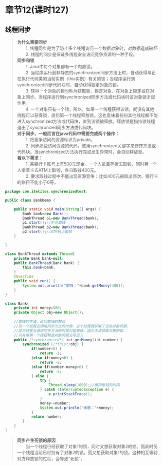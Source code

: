 # 章节12(课时127)   
## 线程同步  
> **为什么需要同步**   
> &ensp;&ensp;&ensp;&ensp;1. 线程同步是为了防止多个线程访问一个数据对象时，对数据造成破坏  
> &ensp;&ensp;&ensp;&ensp;2. 线程的同步是保证多线程安全访问竞争资源的一种手段。   
> **同步和锁**   
> &ensp;&ensp;&ensp;&ensp;1. Java中每个对象都有一个内置锁。  
> &ensp;&ensp;&ensp;&ensp;2. 当程序运行到非静态的synchronized同步方法上时，自动获得与正在执行代码类的当前实例（this实例）有关的锁；当程序运行到synchronized同步代码块时，自动获得锁定对象的锁。  
> &ensp;&ensp;&ensp;&ensp;3. 获得一个对象的锁也称为获取锁、锁定对象、在对象上锁定或在对象上同步。当程序运行到synchronized同步方法或代码块时该对象锁才起作用。  
> &ensp;&ensp;&ensp;&ensp;4. 一个对象只有一个锁。所以，如果一个线程获得该锁，就没有其他线程可以获得锁，直到第一个线程释放锁。这也意味着任何其他线程都不能进入synchronized方法或代码块，直到该锁被释放。释放锁是指持锁线程退出了synchronized同步方法或代码块。  
> **对于同步，一般而言在java代码中需要完成两个操作：**   
> &ensp;&ensp;&ensp;&ensp;1. 把竞争访问的资源标识为private。   
> &ensp;&ensp;&ensp;&ensp;2. 同步那些访问资源的代码，使用synchronized关键字来修饰方法或代码块。当synchronized方法执行完或发生异常时，会自动释放锁。  
> **看以下需求：**   
> &ensp;&ensp;&ensp;&ensp;1. 某银行卡账号上有500元现金。一个人拿着存折去取钱，同时另一个人拿着卡去ATM上取钱，各自取钱400元。   
> &ensp;&ensp;&ensp;&ensp;2. 要求取钱过程中不能出现资源竞争：比如400元被取出两次、银行卡的账目不能小于0等。  
```java
package com.itelites.synchronizedtest;

public class BankDemo {

	public static void main(String[] args) {
		Bank bank=new Bank();
		BankThread p1=new BankThread(bank);
		p1.start();//柜台取钱
		BankThread p2=new BankThread(bank);
		p2.start();//ATM机上取钱
	}

}

class BankThread extends Thread{
	private Bank bank=null;
	public BankThread(Bank bank) {
		this.bank=bank;
	}
	@Override
	public void run() {
		System.out.println("取钱："+bank.getMoney(400));
	}
}

class Bank{
	private int money=500;
	private Object obj=new Object();
	
	//取钱的方法，返回取钱的数目
	//当一个线程去调用同步方法的时候，这个线程就获取了当前对象的锁.
	//其它线程当调用同步方法的时候只能等待，因为无法获取对象的锁.
	//只有等第一个线程释放对象的锁方可进入  
	public /*synchronized*/ int getMoney(int number) {
		synchronized (/*this*/obj) {
			if(number<0) {
				return -1;
			}else if(money<0) {
				return -2;
			}else if(number-money>0) {
				return -3;
			} else {
				try {
					Thread.sleep(1000);//模拟取钱的时间
				} catch (InterruptedException e) {
					e.printStackTrace();
				}
				money-=number;
				System.out.println("余额："+money);
			}
			return number;
		}
	}
}
```
> **同步产生死锁的原因**     
> &ensp;&ensp;&ensp;&ensp;当一个线程已经获取了对象1的锁，同时又想获取对象2的锁。而此时另一个线程当前已经持有了对象2的锁，而又想获取对象1的锁。这种相互等待对方释放锁的过程，会导致“死锁”。   
```java

```
